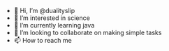 - 👋 Hi, I’m @dualityslip
- 👀 I’m interested in science
- 🌱 I’m currently learning java
- 💞️ I’m looking to collaborate on making simple tasks
- 📫 How to reach me

<!---
dualityslip/dualityslip is a ✨ special ✨ repository because its `README.md` (this file) appears on your GitHub profile.
You can click the Preview link to take a look at your changes.
--->
